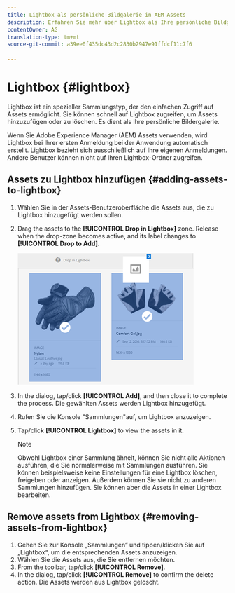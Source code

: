```yaml
---
title: Lightbox als persönliche Bildgalerie in AEM Assets
description: Erfahren Sie mehr über Lightbox als Ihre persönliche Bildgalerie in AEM Assets.
contentOwner: AG
translation-type: tm+mt
source-git-commit: a39ee0f435dc43d2c2830b2947e91ffdcf11c7f6

---
```



# Lightbox {#lightbox}

Lightbox ist ein spezieller Sammlungstyp, der den einfachen Zugriff auf Assets ermöglicht. Sie können schnell auf Lightbox zugreifen, um Assets hinzuzufügen oder zu löschen. Es dient als Ihre persönliche Bildergalerie.

Wenn Sie Adobe Experience Manager (AEM) Assets verwenden, wird Lightbox bei Ihrer ersten Anmeldung bei der Anwendung automatisch erstellt. Lightbox bezieht sich ausschließlich auf Ihre eigenen Anmeldungen. Andere Benutzer können nicht auf Ihren Lightbox-Ordner zugreifen.

## Assets zu Lightbox hinzufügen {#adding-assets-to-lightbox}

1. Wählen Sie in der Assets-Benutzeroberfläche die Assets aus, die zu Lightbox hinzugefügt werden sollen.
1. Drag the assets to the **[!UICONTROL Drop in Lightbox]** zone. Release when the drop-zone becomes active, and its label changes to **[!UICONTROL Drop to Add]**.

   ![add_to_lightbox](assets/add_to_lightbox.png)

1. In the dialog, tap/click **[!UICONTROL Add]**, and then close it to complete the process. Die gewählten Assets werden Lightbox hinzugefügt.
1. Rufen Sie die Konsole &quot;Sammlungen&quot;auf, um Lightbox anzuzeigen.
1. Tap/click **[!UICONTROL Lightbox]** to view the assets in it.

   >[!NOTE]
   >
   >Obwohl Lightbox einer Sammlung ähnelt, können Sie nicht alle Aktionen ausführen, die Sie normalerweise mit Sammlungen ausführen. Sie können beispielsweise keine Einstellungen für eine Lightbox löschen, freigeben oder anzeigen. Außerdem können Sie sie nicht zu anderen Sammlungen hinzufügen. Sie können aber die Assets in einer Lightbox bearbeiten.

## Remove assets from Lightbox {#removing-assets-from-lightbox}

1. Gehen Sie zur Konsole „Sammlungen“ und tippen/klicken Sie auf „Lightbox“, um die entsprechenden Assets anzuzeigen.
1. Wählen Sie die Assets aus, die Sie entfernen möchten.
1. From the toolbar, tap/click **[!UICONTROL Remove]**.
1. In the dialog, tap/click **[!UICONTROL Remove]** to confirm the delete action. Die Assets werden aus Lightbox gelöscht.
